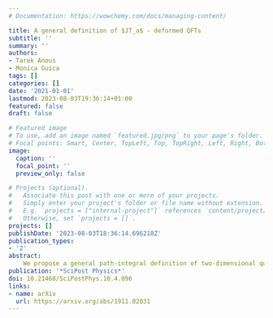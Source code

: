 ```yaml
---
# Documentation: https://wowchemy.com/docs/managing-content/

title: A general definition of $JT_a$ - deformed QFTs
subtitle: ''
summary: ''
authors:
- Tarek Anous
- Monica Guica
tags: []
categories: []
date: '2021-01-01'
lastmod: 2023-08-03T19:36:14+01:00
featured: false
draft: false

# Featured image
# To use, add an image named `featured.jpg/png` to your page's folder.
# Focal points: Smart, Center, TopLeft, Top, TopRight, Left, Right, BottomLeft, Bottom, BottomRight.
image:
  caption: ''
  focal_point: ''
  preview_only: false

# Projects (optional).
#   Associate this post with one or more of your projects.
#   Simply enter your project's folder or file name without extension.
#   E.g. `projects = ["internal-project"]` references `content/project/deep-learning/index.md`.
#   Otherwise, set `projects = []`.
projects: []
publishDate: '2023-08-03T18:36:14.696218Z'
publication_types:
- '2'
abstract: 
    We propose a general path-integral definition of two-dimensional quantum field theories deformed by an integrable, irrelevant vector operator constructed from the components of the stress tensor and those of a $U(1)$ current. The deformed theory is obtained by coupling the original QFT to a flat dynamical gauge field and "half" a flat dynamical vielbein. The resulting partition function is shown to satisfy a geometric flow equation, which perfectly reproduces the flow equations for the deformed energy levels that were previously derived in the literature. The S-matrix of the deformed QFT differs from the original S-matrix only by an overall phase factor that depends on the charges and momenta of the external particles, thus supporting the conjecture that such QFTs are UV complete, although intrinsically non-local. For the special case of an integrable QFT, we check that this phase factor precisely reproduces the change in the finite-size spectrum via the Thermodynamic Bethe Ansatz equations.
publication: '*SciPost Physics*'
doi: 10.21468/SciPostPhys.10.4.096
links:
- name: arXiv
  url: https://arxiv.org/abs/1911.02031
---
```

